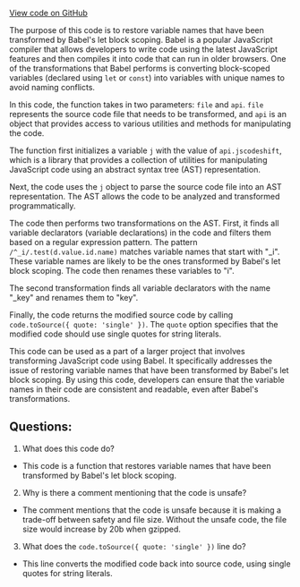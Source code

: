 [View code on GitHub](https://github.com/preactjs/preact/config/codemod-let-name.js)

The purpose of this code is to restore variable names that have been transformed by Babel's let block scoping. Babel is a popular JavaScript compiler that allows developers to write code using the latest JavaScript features and then compiles it into code that can run in older browsers. One of the transformations that Babel performs is converting block-scoped variables (declared using `let` or `const`) into variables with unique names to avoid naming conflicts.

In this code, the function takes in two parameters: `file` and `api`. `file` represents the source code file that needs to be transformed, and `api` is an object that provides access to various utilities and methods for manipulating the code.

The function first initializes a variable `j` with the value of `api.jscodeshift`, which is a library that provides a collection of utilities for manipulating JavaScript code using an abstract syntax tree (AST) representation.

Next, the code uses the `j` object to parse the source code file into an AST representation. The AST allows the code to be analyzed and transformed programmatically.

The code then performs two transformations on the AST. First, it finds all variable declarators (variable declarations) in the code and filters them based on a regular expression pattern. The pattern `/^_i/.test(d.value.id.name)` matches variable names that start with "_i". These variable names are likely to be the ones transformed by Babel's let block scoping. The code then renames these variables to "i".

The second transformation finds all variable declarators with the name "_key" and renames them to "key".

Finally, the code returns the modified source code by calling `code.toSource({ quote: 'single' })`. The `quote` option specifies that the modified code should use single quotes for string literals.

This code can be used as a part of a larger project that involves transforming JavaScript code using Babel. It specifically addresses the issue of restoring variable names that have been transformed by Babel's let block scoping. By using this code, developers can ensure that the variable names in their code are consistent and readable, even after Babel's transformations.
## Questions: 
 1. What does this code do?
- This code is a function that restores variable names that have been transformed by Babel's let block scoping.

2. Why is there a comment mentioning that the code is unsafe?
- The comment mentions that the code is unsafe because it is making a trade-off between safety and file size. Without the unsafe code, the file size would increase by 20b when gzipped.

3. What does the `code.toSource({ quote: 'single' })` line do?
- This line converts the modified code back into source code, using single quotes for string literals.